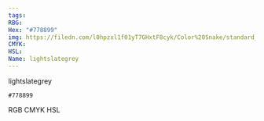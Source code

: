 ```yaml
---
tags:
RBG:
Hex: "#778899"
img: https://filedn.com/l0hpzxl1f01yT7GHxtF8cyk/Color%20Snake/standard_csv_to_svg/#778899.svg
CMYK:
HSL:
Name: lightslategrey
---
```

lightslategrey
```palette
#778899
```
RGB
CMYK
HSL
